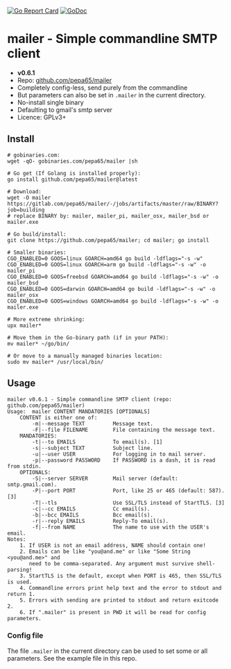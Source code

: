 [![Go Report Card](https://goreportcard.com/badge/github.com/pepa65/mailer)](https://goreportcard.com/report/github.com/pepa65/mailer)
[![GoDoc](https://godoc.org/github.com/pepa65/mailer?status.svg)](https://godoc.org/github.com/pepa65/mailer)

# mailer - Simple commandline SMTP client
* **v0.6.1**
* Repo: [github.com/pepa65/mailer](https://github.com/pepa65/mailer)
* Completely config-less, send purely from the commandline
* But parameters can also be set in `.mailer` in the current directory.
* No-install single binary
* Defaulting to gmail's smtp server
* Licence: GPLv3+

## Install
```
# gobinaries.com:
wget -qO- gobinaries.com/pepa65/mailer |sh

# Go get (If Golang is installed properly):
go install github.com/pepa65/mailer@latest

# Download:
wget -O mailer https://gitlab.com/pepa65/mailer/-/jobs/artifacts/master/raw/BINARY?job=building
# replace BINARY by: mailer, mailer_pi, mailer_osx, mailer_bsd or mailer.exe

# Go build/install:
git clone https://github.com/pepa65/mailer; cd mailer; go install

# Smaller binaries:
CGO_ENABLED=0 GOOS=linux GOARCH=amd64 go build -ldflags="-s -w"
CGO_ENABLED=0 GOOS=linux GOARCH=arm go build -ldflags="-s -w" -o mailer_pi
CGO_ENABLED=0 GOOS=freebsd GOARCH=amd64 go build -ldflags="-s -w" -o mailer_bsd
CGO_ENABLED=0 GOOS=darwin GOARCH=amd64 go build -ldflags="-s -w" -o mailer_osx
CGO_ENABLED=0 GOOS=windows GOARCH=amd64 go build -ldflags="-s -w" -o mailer.exe

# More extreme shrinking:
upx mailer*

# Move them in the Go-binary path (if in your PATH):
mv mailer* ~/go/bin/

# Or move to a manually managed binaries location:
sudo mv mailer* /usr/local/bin/
```

## Usage
```
mailer v0.6.1 - Simple commandline SMTP client (repo: github.com/pepa65/mailer)
Usage:  mailer CONTENT MANDATORIES [OPTIONALS]
    CONTENT is either one of:
        -m|--message TEXT         Message text.
        -F|--file FILENAME        File containing the message text.
    MANDATORIES:
        -t|--to EMAILS            To email(s). [1]
        -s|--subject TEXT         Subject line.
        -u|--user USER            For logging in to mail server.
        -p|--password PASSWORD    If PASSWORD is a dash, it is read from stdin.
    OPTIONALS:
        -S|--server SERVER        Mail server (default: smtp.gmail.com).
        -P|--port PORT            Port, like 25 or 465 (default: 587). [3]
        -T|--tls                  Use SSL/TLS instead of StartTLS. [3]
        -c|--cc EMAILS            Cc email(s).
        -b|--bcc EMAILS           Bcc email(s).
        -r|--reply EMAILS         Reply-To email(s).
        -f|--from NAME            The name to use with the USER's email.
Notes:
    1. If USER is not an email address, NAME should contain one!
    2. Emails can be like "you@and.me" or like "Some String <you@and.me>" and
       need to be comma-separated. Any argument must survive shell-parsing!
    3. StartTLS is the default, except when PORT is 465, then SSL/TLS is used.
    4. Commandline errors print help text and the error to stdout and return 1.
    5. Errors with sending are printed to stdout and return exitcode 2.
    6. If ".mailer" is present in PWD it will be read for config parameters.
```

### Config file
The file `.mailer` in the current directory can be used to set some or all parameters.
See the example file in this repo.
